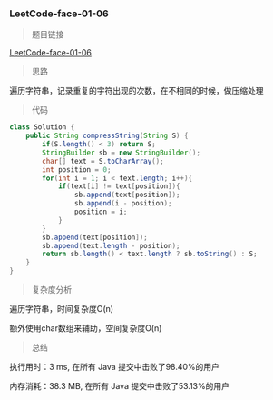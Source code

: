 ### LeetCode-face-01-06

> 题目链接

[LeetCode-face-01-06](https://leetcode-cn.com/problems/compress-string-lcci/)

> 思路

遍历字符串，记录重复的字符出现的次数，在不相同的时候，做压缩处理

> 代码

```java
class Solution {
    public String compressString(String S) {
        if(S.length() < 3) return S;
        StringBuilder sb = new StringBuilder();
        char[] text = S.toCharArray();
        int position = 0;
        for(int i = 1; i < text.length; i++){
            if(text[i] != text[position]){
                sb.append(text[position]);
                sb.append(i - position);
                position = i;
            }
        }
        sb.append(text[position]);
        sb.append(text.length - position);
        return sb.length() < text.length ? sb.toString() : S;
    }
}
```

> 复杂度分析

遍历字符串，时间复杂度O(n)

额外使用char数组来辅助，空间复杂度O(n)

> 总结

执行用时：3 ms, 在所有 Java 提交中击败了98.40%的用户

内存消耗：38.3 MB, 在所有 Java 提交中击败了53.13%的用户
